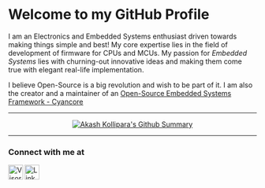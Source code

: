 # Welcome to my GitHub Profile 

I am an Electronics and Embedded Systems enthusiast driven towards making things simple and best! My core expertise lies in the field of development of firmware for CPUs and MCUs. My passion for _Embedded Systems_ lies with churning-out innovative ideas and making them come true with elegant real-life implementation.

I believe Open-Source is a big revolution and wish to be part of it. I am also the creator and a maintainer of an [Open-Source Embedded Systems Framework - Cyancore](../../../cyancore)

---
<p align="center">
	<a href="../../../">
		<img align="center" src="https://github-readme-stats.vercel.app/api?username=akashkollipara&theme=dark&show_icons=true&title_color=00ffff&icon_color=00ffff&bg_color=135deg,050505,243949&border_color=e0aa3e&custom_title=Summary" alt="Akash Kollipara's Github Summary"/>
	</a>
</p>

---

### Connect with me at
<a href="https://discord.gg/gxUQr77MT2">
	  <img align="left" alt="VisorFolks Discord Server" width="30px" src="https://discord.com/assets/3437c10597c1526c3dbd98c737c2bcae.svg" />
</a>
<a href="https://www.linkedin.com/in/akashkollipara/">
	  <img align="left" alt="LinkedIn - Akash Kollipara" width="30px" src="https://content.linkedin.com/content/dam/me/business/en-us/amp/brand-site/v2/bg/LI-Bug.svg.original.svg" />
</a>
